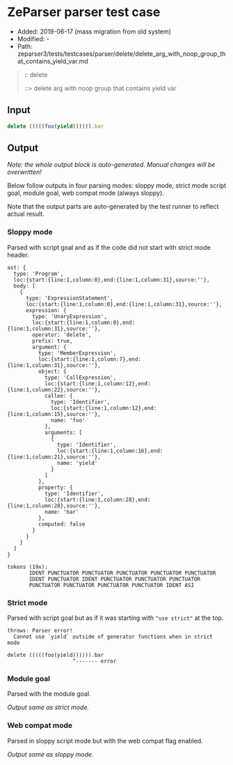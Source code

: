 # ZeParser parser test case

- Added: 2019-06-17 (mass migration from old system)
- Modified: -
- Path: zeparser3/tests/testcases/parser/delete/delete_arg_with_noop_group_that_contains_yield_var.md

> :: delete
>
> ::> delete arg with noop group that contains yield var

## Input

`````js
delete (((((foo(yield)))))).bar
`````

## Output

_Note: the whole output block is auto-generated. Manual changes will be overwritten!_

Below follow outputs in four parsing modes: sloppy mode, strict mode script goal, module goal, web compat mode (always sloppy).

Note that the output parts are auto-generated by the test runner to reflect actual result.

### Sloppy mode

Parsed with script goal and as if the code did not start with strict mode header.

`````
ast: {
  type: 'Program',
  loc:{start:{line:1,column:0},end:{line:1,column:31},source:''},
  body: [
    {
      type: 'ExpressionStatement',
      loc:{start:{line:1,column:0},end:{line:1,column:31},source:''},
      expression: {
        type: 'UnaryExpression',
        loc:{start:{line:1,column:0},end:{line:1,column:31},source:''},
        operator: 'delete',
        prefix: true,
        argument: {
          type: 'MemberExpression',
          loc:{start:{line:1,column:7},end:{line:1,column:31},source:''},
          object: {
            type: 'CallExpression',
            loc:{start:{line:1,column:12},end:{line:1,column:22},source:''},
            callee: {
              type: 'Identifier',
              loc:{start:{line:1,column:12},end:{line:1,column:15},source:''},
              name: 'foo'
            },
            arguments: [
              {
                type: 'Identifier',
                loc:{start:{line:1,column:16},end:{line:1,column:21},source:''},
                name: 'yield'
              }
            ]
          },
          property: {
            type: 'Identifier',
            loc:{start:{line:1,column:28},end:{line:1,column:28},source:''},
            name: 'bar'
          },
          computed: false
        }
      }
    }
  ]
}

tokens (19x):
       IDENT PUNCTUATOR PUNCTUATOR PUNCTUATOR PUNCTUATOR PUNCTUATOR
       IDENT PUNCTUATOR IDENT PUNCTUATOR PUNCTUATOR PUNCTUATOR
       PUNCTUATOR PUNCTUATOR PUNCTUATOR PUNCTUATOR IDENT ASI
`````

### Strict mode

Parsed with script goal but as if it was starting with `"use strict"` at the top.

`````
throws: Parser error!
  Cannot use `yield` outside of generator functions when in strict mode

delete (((((foo(yield)))))).bar
                     ^------- error
`````


### Module goal

Parsed with the module goal.

_Output same as strict mode._

### Web compat mode

Parsed in sloppy script mode but with the web compat flag enabled.

_Output same as sloppy mode._
